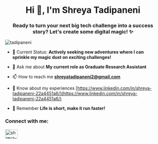 <h1 align="center">Hi 👋, I'm Shreya Tadipaneni</h1>
<h3 align="center">Ready to turn your next big tech challenge into a success story? Let's create some digital magic! ✨</h3>

<p align="left"> <img src="https://komarev.com/ghpvc/?username=tadipaneni&label=Profile%20views&color=0e75b6&style=flat" alt="tadipaneni" /> </p>

- 🌟 Current Status: **Actively seeking new adventures where I can sprinkle my magic dust on exciting challenges!**

- 💬 Ask me about **My current role as Graduate Research Assistant**

- 📫 How to reach me **shreyatadipaneni2@gmail.com**

- 📄 Know about my experiences [https://www.linkedin.com/in/shreya-tadipaneni-22a4451a6/](https://www.linkedin.com/in/shreya-tadipaneni-22a4451a6/)

- 🚀 Remember **Life is short, make it run faster!**

<h3 align="left">Connect with me:</h3>
<p align="left">
<a href="https://linkedin.com/in/shreya-tadipaneni" target="blank"><img align="center" src="https://raw.githubusercontent.com/rahuldkjain/github-profile-readme-generator/master/src/images/icons/Social/linked-in-alt.svg" alt="shreya-tadipaneni" height="30" width="40" /></a>
</p>


